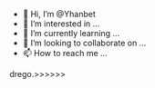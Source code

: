 - 👋 Hi, I’m @Yhanbet
- 👀 I’m interested in ...
- 🌱 I’m currently learning ...
- 💞️ I’m looking to collaborate on ...
- 📫 How to reach me ...

<!---
Yhanbet/Yhanbet is a ✨ special ✨ repository because its `README.md` (this file) appears on your GitHub profile.
You can click the Preview link to take a look at your changes.
--->
drego.>>>>>>
